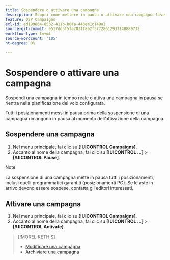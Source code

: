 ```yaml
---
title: Sospendere o attivare una campagna
description: Scopri come mettere in pausa o attivare una campagna live.
feature: DSP Campaigns
exl-id: ed199864-8532-411b-b8ea-443ee1c149a2
source-git-commit: e517dd5f5fa283ff8a2f57728612937148889732
workflow-type: tm+mt
source-wordcount: '105'
ht-degree: 0%

---
```


# Sospendere o attivare una campagna

Sospendi una campagna in tempo reale o attiva una campagna in pausa se rientra nella pianificazione del volo configurata.

Tutti i posizionamenti messi in pausa prima della sospensione di una campagna rimangono in pausa al momento dell’attivazione della campagna.

## Sospendere una campagna

1. Nel menu principale, fai clic su **[!UICONTROL Campaigns]**.
1. Accanto al nome della campagna, fai clic su  **[!UICONTROL ...]** > **[!UICONTROL Pause]**.

>[!NOTE]
>
>La sospensione di una campagna mette in pausa tutti i posizionamenti, inclusi quelli programmatici garantiti (posizionamenti PG). Se le aste in arrivo devono essere sospese, contatta gli editori interessati.

## Attivare una campagna

1. Nel menu principale, fai clic su **[!UICONTROL Campaigns]**.
1. Accanto al nome della campagna, fai clic su  **[!UICONTROL ...]** > **[!UICONTROL Activate]**.

>[!MORELIKETHIS]
>
>* [Modificare una campagna](campaign-edit.md)
>* [Archiviare una campagna](campaign-archive-unarchive.md)
